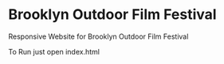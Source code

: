 # Brooklyn Outdoor Film Festival
Responsive Website for Brooklyn Outdoor Film Festival

To Run just open index.html
